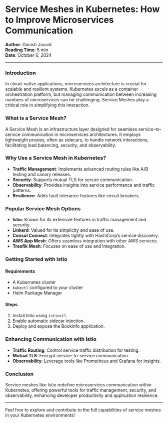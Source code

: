 
# Service Meshes in Kubernetes: How to Improve Microservices Communication

**Author**: Danish Javaid  
**Reading Time**: 5 min  
**Date**: October 6, 2024  

---

### Introduction

In cloud-native applications, microservices architecture is crucial for scalable and resilient systems. Kubernetes excels as a container orchestration platform, but managing communication between increasing numbers of microservices can be challenging. Service Meshes play a critical role in simplifying this interaction.

### What is a Service Mesh?

A Service Mesh is an infrastructure layer designed for seamless service-to-service communication in microservices architectures. It employs lightweight proxies, often as sidecars, to handle network interactions, facilitating load balancing, security, and observability.

### Why Use a Service Mesh in Kubernetes?

- **Traffic Management**: Implements advanced routing rules like A/B testing and canary releases.
- **Security**: Supports mutual TLS for secure communication.
- **Observability**: Provides insights into service performance and traffic patterns.
- **Resilience**: Adds fault tolerance features like circuit breakers.

### Popular Service Mesh Options

- **Istio**: Known for its extensive features in traffic management and security.
- **Linkerd**: Valued for its simplicity and ease of use.
- **Consul Connect**: Integrates tightly with HashiCorp’s service discovery.
- **AWS App Mesh**: Offers seamless integration with other AWS services.
- **Traefik Mesh**: Focuses on ease of use and integration.

### Getting Started with Istio

#### Requirements

- A Kubernetes cluster
- `kubectl` configured to your cluster
- Helm Package Manager

#### Steps

1. Install Istio using `istioctl`.
2. Enable automatic sidecar injection.
3. Deploy and expose the Bookinfo application.

### Enhancing Communication with Istio

- **Traffic Routing**: Control service traffic distribution for testing.
- **Mutual TLS**: Encrypt service-to-service communication.
- **Observability**: Leverage tools like Prometheus and Grafana for insights.

### Conclusion

Service meshes like Istio redefine microservices communication within Kubernetes, offering powerful tools for traffic management, security, and observability, enhancing developer productivity and application resilience.

---

Feel free to explore and contribute to the full capabilities of service meshes in your Kubernetes environments!

